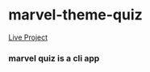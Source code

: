 # marvel-theme-quiz

<a href="https://replit.com/@alefiyahmadar/marvel-quiz-level0-3#index.js?embed=1&output=1">Live Project</a>

<h3>marvel quiz is a cli app</h3>
